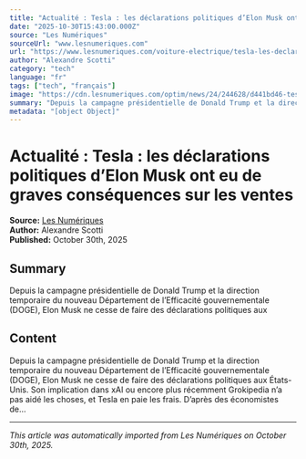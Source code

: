 ```yaml
---
title: "Actualité : Tesla : les déclarations politiques d’Elon Musk ont eu de graves conséquences sur les ventes"
date: "2025-10-30T15:43:00.000Z"
source: "Les Numériques"
sourceUrl: "www.lesnumeriques.com"
url: "https://www.lesnumeriques.com/voiture-electrique/tesla-les-declarations-politiques-d-elon-musk-ont-eu-de-graves-consequences-sur-les-ventes-n244628.html"
author: "Alexandre Scotti"
category: "tech"
language: "fr"
tags: ["tech", "français"]
image: "https://cdn.lesnumeriques.com/optim/news/24/244628/d441bd46-tesla-les-derapages-politiques-d-elon-musk-ont-eu-de-graves-consequences-sur-les-ventes.jpg"
summary: "Depuis la campagne présidentielle de Donald Trump et la direction temporaire du nouveau Département de l’Efficacité gouvernementale (DOGE), Elon Musk ne cesse de faire des déclarations politiques aux "
metadata: "[object Object]"
---
```


# Actualité : Tesla : les déclarations politiques d’Elon Musk ont eu de graves conséquences sur les ventes

**Source:** [Les Numériques](https://www.lesnumeriques.com/voiture-electrique/tesla-les-declarations-politiques-d-elon-musk-ont-eu-de-graves-consequences-sur-les-ventes-n244628.html)  
**Author:** Alexandre Scotti  
**Published:** October 30th, 2025  

## Summary

Depuis la campagne présidentielle de Donald Trump et la direction temporaire du nouveau Département de l’Efficacité gouvernementale (DOGE), Elon Musk ne cesse de faire des déclarations politiques aux 

## Content

Depuis la campagne présidentielle de Donald Trump et la direction temporaire du nouveau Département de l’Efficacité gouvernementale (DOGE), Elon Musk ne cesse de faire des déclarations politiques aux États-Unis. Son implication dans xAI ou encore plus récemment Grokipedia n’a pas aidé les choses, et Tesla en paie les frais. D’après des économistes de...

---

*This article was automatically imported from Les Numériques on October 30th, 2025.*
